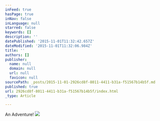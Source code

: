 ```yaml
---
inFeed: true
hasPage: true
inNav: false
inLanguage: null
starred: false
keywords: []
description: ''
datePublished: '2015-11-01T11:32:42.657Z'
dateModified: '2015-11-01T11:32:06.984Z'
title: ''
authors: []
publisher:
  name: null
  domain: null
  url: null
  favicon: null
sourcePath: _posts/2015-11-01-2926cd8f-8011-4411-b31a-f51567b14b5f.md
published: true
url: 2926cd8f-8011-4411-b31a-f51567b14b5f/index.html
_type: Article

---
```

An Adventure!
![](https://the-grid-user-content.s3-us-west-2.amazonaws.com/63d64f20-1a49-48b9-bd9d-d9f56242efe6.jpg)